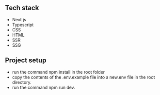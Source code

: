 ## Tech stack

- Next js
- Typescript
- CSS
- HTML
- SSR
- SSG

## Project setup

- run the command npm install in the root folder
- copy the contents of the .env.example file into a new.env file in the root directory.
- run the command npm run dev.
